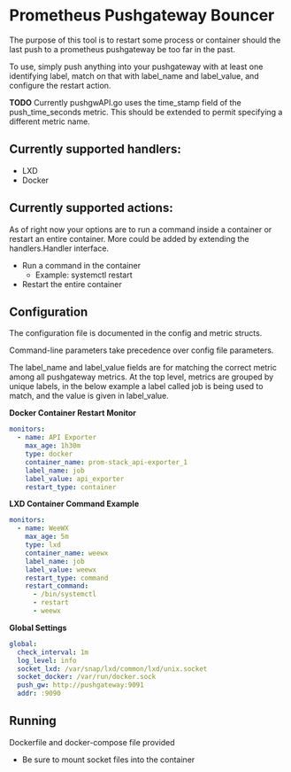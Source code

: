 # Prometheus Pushgateway Bouncer

The purpose of this tool is to restart some process or container
should the last push to a prometheus pushgateway be too far in the past.

To use, simply push anything into your pushgateway with at least one identifying
label, match on that with label_name and label_value, and configure the restart action.

**TODO** Currently pushgwAPI.go uses the time_stamp field of the push_time_seconds metric.
This should be extended to permit specifying a different metric name.

## Currently supported handlers:

- LXD
- Docker

## Currently supported actions:

As of right now your options are to run a command inside a container or
restart an entire container. More could be added by extending the handlers.Handler interface.

- Run a command in the container
	- Example: systemctl restart <someprocess>
- Restart the entire container

## Configuration

The configuration file is documented in the config and metric structs.

Command-line parameters take precedence over config file parameters.

The label_name and label_value fields are for matching the correct metric among all pushgateway metrics.
At the top level, metrics are grouped by unique labels, in the below example a label called job
is being used to match, and the value is given in label_value.

**Docker Container Restart Monitor**
```yaml
monitors:
  - name: API Exporter
    max_age: 1h30m
    type: docker
    container_name: prom-stack_api-exporter_1
    label_name: job
    label_value: api_exporter
    restart_type: container
```

**LXD Container Command Example**
```yaml
monitors:
  - name: WeeWX
    max_age: 5m
    type: lxd
    container_name: weewx
    label_name: job
    label_value: weewx
    restart_type: command
    restart_command:
      - /bin/systemctl
      - restart
      - weewx
```

**Global Settings**
```yaml
global:
  check_interval: 1m
  log_level: info
  socket_lxd: /var/snap/lxd/common/lxd/unix.socket
  socket_docker: /var/run/docker.sock
  push_gw: http://pushgateway:9091
  addr: :9090
```

## Running

Dockerfile and docker-compose file provided

- Be sure to mount socket files into the container
